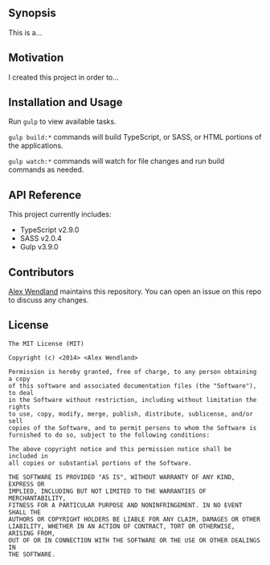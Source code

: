 ## Synopsis

This is a...

## Motivation

I created this project in order to...

## Installation and Usage

Run `gulp` to view available tasks.

`gulp build:*` commands will build TypeScript, or SASS, or HTML portions of the applications.

`gulp watch:*` commands will watch for file changes and run build commands as needed.

## API Reference

This project currently includes:

 * TypeScript v2.9.0
 * SASS v2.0.4
 * Gulp v3.9.0

## Contributors

[Alex Wendland](https://github.com/awendland) maintains this repository. You can open an issue on this repo to discuss any changes.

## License

```
The MIT License (MIT)

Copyright (c) <2014> <Alex Wendland>

Permission is hereby granted, free of charge, to any person obtaining a copy
of this software and associated documentation files (the "Software"), to deal
in the Software without restriction, including without limitation the rights
to use, copy, modify, merge, publish, distribute, sublicense, and/or sell
copies of the Software, and to permit persons to whom the Software is
furnished to do so, subject to the following conditions:

The above copyright notice and this permission notice shall be included in
all copies or substantial portions of the Software.

THE SOFTWARE IS PROVIDED "AS IS", WITHOUT WARRANTY OF ANY KIND, EXPRESS OR
IMPLIED, INCLUDING BUT NOT LIMITED TO THE WARRANTIES OF MERCHANTABILITY,
FITNESS FOR A PARTICULAR PURPOSE AND NONINFRINGEMENT. IN NO EVENT SHALL THE
AUTHORS OR COPYRIGHT HOLDERS BE LIABLE FOR ANY CLAIM, DAMAGES OR OTHER
LIABILITY, WHETHER IN AN ACTION OF CONTRACT, TORT OR OTHERWISE, ARISING FROM,
OUT OF OR IN CONNECTION WITH THE SOFTWARE OR THE USE OR OTHER DEALINGS IN
THE SOFTWARE.
```